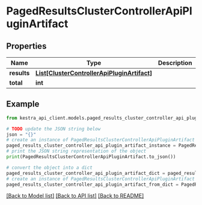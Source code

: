 # PagedResultsClusterControllerApiPluginArtifact


## Properties

Name | Type | Description | Notes
------------ | ------------- | ------------- | -------------
**results** | [**List[ClusterControllerApiPluginArtifact]**](ClusterControllerApiPluginArtifact.md) |  | 
**total** | **int** |  | 

## Example

```python
from kestra_api_client.models.paged_results_cluster_controller_api_plugin_artifact import PagedResultsClusterControllerApiPluginArtifact

# TODO update the JSON string below
json = "{}"
# create an instance of PagedResultsClusterControllerApiPluginArtifact from a JSON string
paged_results_cluster_controller_api_plugin_artifact_instance = PagedResultsClusterControllerApiPluginArtifact.from_json(json)
# print the JSON string representation of the object
print(PagedResultsClusterControllerApiPluginArtifact.to_json())

# convert the object into a dict
paged_results_cluster_controller_api_plugin_artifact_dict = paged_results_cluster_controller_api_plugin_artifact_instance.to_dict()
# create an instance of PagedResultsClusterControllerApiPluginArtifact from a dict
paged_results_cluster_controller_api_plugin_artifact_from_dict = PagedResultsClusterControllerApiPluginArtifact.from_dict(paged_results_cluster_controller_api_plugin_artifact_dict)
```
[[Back to Model list]](../README.md#documentation-for-models) [[Back to API list]](../README.md#documentation-for-api-endpoints) [[Back to README]](../README.md)


